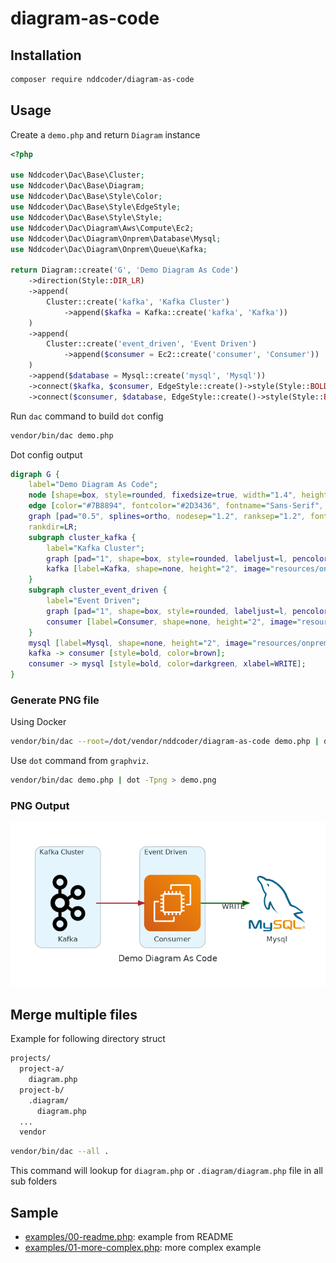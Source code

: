 # diagram-as-code

## Installation
```bash
composer require nddcoder/diagram-as-code
```

## Usage

Create a `demo.php` and return `Diagram` instance

```php
<?php

use Nddcoder\Dac\Base\Cluster;
use Nddcoder\Dac\Base\Diagram;
use Nddcoder\Dac\Base\Style\Color;
use Nddcoder\Dac\Base\Style\EdgeStyle;
use Nddcoder\Dac\Base\Style\Style;
use Nddcoder\Dac\Diagram\Aws\Compute\Ec2;
use Nddcoder\Dac\Diagram\Onprem\Database\Mysql;
use Nddcoder\Dac\Diagram\Onprem\Queue\Kafka;

return Diagram::create('G', 'Demo Diagram As Code')
    ->direction(Style::DIR_LR)
    ->append(
        Cluster::create('kafka', 'Kafka Cluster')
            ->append($kafka = Kafka::create('kafka', 'Kafka'))
    )
    ->append(
        Cluster::create('event_driven', 'Event Driven')
            ->append($consumer = Ec2::create('consumer', 'Consumer'))
    )
    ->append($database = Mysql::create('mysql', 'Mysql'))
    ->connect($kafka, $consumer, EdgeStyle::create()->style(Style::BOLD)->color(Color::BROWN))
    ->connect($consumer, $database, EdgeStyle::create()->style(Style::BOLD)->color(Color::DARKGREEN)->label('WRITE'));
```

Run `dac` command to build `dot` config

```bash
vendor/bin/dac demo.php
```

Dot config output

```dot
digraph G {
    label="Demo Diagram As Code";
    node [shape=box, style=rounded, fixedsize=true, width="1.4", height="1.4", labelloc=b, imagescale=true, fontname="Sans-Serif", fontsize="13", fontcolor="#2D3436"];
    edge [color="#7B8894", fontcolor="#2D3436", fontname="Sans-Serif", fontsize="13"];
    graph [pad="0.5", splines=ortho, nodesep="1.2", ranksep="1.2", fontname="Sans-Serif", fontsize="15", fontcolor="#2D3436"];
    rankdir=LR;
    subgraph cluster_kafka {
        label="Kafka Cluster";
        graph [pad="1", shape=box, style=rounded, labeljust=l, pencolor="#AEB6BE", fontname="Sans-Serif", fontsize="12", bgcolor="#E5F5FD"];
        kafka [label=Kafka, shape=none, height="2", image="resources/onprem/queue/kafka.png"];
    }
    subgraph cluster_event_driven {
        label="Event Driven";
        graph [pad="1", shape=box, style=rounded, labeljust=l, pencolor="#AEB6BE", fontname="Sans-Serif", fontsize="12", bgcolor="#E5F5FD"];
        consumer [label=Consumer, shape=none, height="2", image="resources/aws/compute/ec2.png"];
    }
    mysql [label=Mysql, shape=none, height="2", image="resources/onprem/database/mysql.png"];
    kafka -> consumer [style=bold, color=brown];
    consumer -> mysql [style=bold, color=darkgreen, xlabel=WRITE];
}
```

### Generate PNG file

Using Docker

```bash
vendor/bin/dac --root=/dot/vendor/nddcoder/diagram-as-code demo.php | docker run --rm -i -v $(pwd):/dot nshine/dot > demo.png
```

Use `dot` command from `graphviz`.

```bash
vendor/bin/dac demo.php | dot -Tpng > demo.png
```

### PNG Output

![Demo Diagram As Code](examples/output/00.png)

## Merge multiple files

Example for following directory struct

```bash
projects/
  project-a/
    diagram.php
  project-b/
    .diagram/
      diagram.php
  ...
  vendor
```

```bash
vendor/bin/dac --all .
```

This command will lookup for `diagram.php` or `.diagram/diagram.php` file in all sub folders

## Sample

* [examples/00-readme.php](examples/00-readme.php): example from README
* [examples/01-more-complex.php](examples/01-more-complex.php): more complex example
